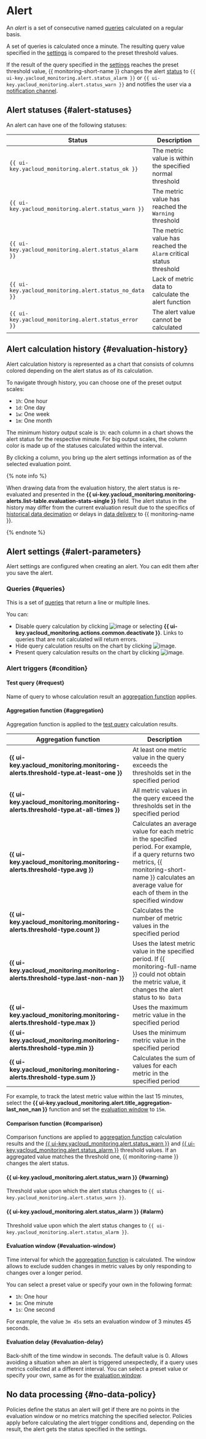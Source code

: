 # Alert

An _alert_ is a set of consecutive named [queries](../data-model.md#queries) calculated on a regular basis.

A set of queries is calculated once a minute. The resulting query value specified in the [settings](#alert-parameters) is compared to the preset threshold values.

If the result of the query specified in the [settings](#alert-parameters) reaches the preset threshold value, {{ monitoring-short-name }} changes the alert [status](#alert-statuses) to `{{ ui-key.yacloud_monitoring.alert.status_alarm }}` or `{{ ui-key.yacloud_monitoring.alert.status_warn }}` and notifies the user via a [notification channel](./notification-channel.md).

## Alert statuses {#alert-statuses}

An alert can have one of the following statuses:

| Status | Description |
----- | -----
| `{{ ui-key.yacloud_monitoring.alert.status_ok }}` | The metric value is within the specified normal threshold |
| `{{ ui-key.yacloud_monitoring.alert.status_warn }}` | The metric value has reached the `Warning` threshold |
| `{{ ui-key.yacloud_monitoring.alert.status_alarm }}` | The metric value has reached the `Alarm` critical status threshold |
| `{{ ui-key.yacloud_monitoring.alert.status_no_data }}` | Lack of metric data to calculate the alert function |
| `{{ ui-key.yacloud_monitoring.alert.status_error }}` | The alert value cannot be calculated |

## Alert calculation history {#evaluation-history}

Alert calculation history is represented as a chart that consists of columns colored depending on the alert status as of its calculation.

To navigate through history, you can choose one of the preset output scales:

* `1h`: One hour
* `1d`: One day
* `1w`: One week
* `1m`: One month

The minimum history output scale is `1h`: each column in a chart shows the alert status for the respective minute. For big output scales, the column color is made up of the statuses calculated within the interval.

By clicking a column, you bring up the alert settings information as of the selected evaluation point.

{% note info %}

When drawing data from the evaluation history, the alert status is re-evaluated and presented in the **{{ ui-key.yacloud_monitoring.monitoring-alerts.list-table.evaluation-stats-single }}** field. The alert status in the history may differ from the current evaluation result due to the specifics of [historical data decimation](../decimation.md) or delays in [data delivery](../data-collection/unified-agent/index.md) to {{ monitoring-name }}.

{% endnote %}

## Alert settings {#alert-parameters}

Alert settings are configured when creating an alert. You can edit them after you save the alert.

### Queries {#queries}

This is a set of [queries](../data-model.md#queries) that return a line or multiple lines.

You can:

* Disable query calculation by clicking ![image](../../../_assets/monitoring/concepts/visualization/chart-query-dots-menu.svg) or selecting **{{ ui-key.yacloud_monitoring.actions.common.deactivate }}**. Links to queries that are not calculated will return errors.
* Hide query calculation results on the chart by clicking ![image](../../../_assets/monitoring/concepts/visualization/chart-query-hide.svg).
* Present query calculation results on the chart by clicking ![image](../../../_assets/monitoring/concepts/visualization/chart-query-show.svg).

### Alert triggers {#condition}

#### Test query {#request}

Name of query to whose calculation result an [aggregation function](#aggregation) applies.

#### Aggregation function {#aggregation}

Aggregation function is applied to the [test query](#request) calculation results.

| Aggregation function | Description |
----- | -----
| **{{ ui-key.yacloud_monitoring.monitoring-alerts.threshold-type.at-least-one }}** | At least one metric value in the query exceeds the thresholds set in the specified period |
| **{{ ui-key.yacloud_monitoring.monitoring-alerts.threshold-type.at-all-times }}** | All metric values in the query exceed the thresholds set in the specified period |
| **{{ ui-key.yacloud_monitoring.monitoring-alerts.threshold-type.avg }}** | Calculates an average value for each metric in the specified period. For example, if a query returns two metrics, {{ monitoring-short-name }} calculates an average value for each of them in the specified window |
| **{{ ui-key.yacloud_monitoring.monitoring-alerts.threshold-type.count }}** | Calculates the number of metric values in the specified period |
| **{{ ui-key.yacloud_monitoring.monitoring-alerts.threshold-type.last-non-nan }}** | Uses the latest metric value in the specified period. If {{ monitoring-full-name }} could not obtain the metric value, it changes the alert status to `No Data` |
| **{{ ui-key.yacloud_monitoring.monitoring-alerts.threshold-type.max }}** | Uses the maximum metric value in the specified period |
| **{{ ui-key.yacloud_monitoring.monitoring-alerts.threshold-type.min }}** | Uses the minimum metric value in the specified period |
| **{{ ui-key.yacloud_monitoring.monitoring-alerts.threshold-type.sum }}** | Calculates the sum of values for each metric in the specified period |

For example, to track the latest metric value within the last 15 minutes, select the **{{ ui-key.yacloud_monitoring.alert.title_aggregation-last_non_nan }}** function and set the [evaluation window](#evaluation-window) to `15m`.

#### Comparison function {#comparison}

Comparison functions are applied to [aggregation function](#aggregation) calculation results and the [{{ ui-key.yacloud_monitoring.alert.status_warn }}](#warn) and [{{ ui-key.yacloud_monitoring.alert.status_alarm }}](#alarm) threshold values. If an aggregated value matches the threshold one, {{ monitoring-name }} changes the alert status.

#### {{ ui-key.yacloud_monitoring.alert.status_warn }} {#warning}

Threshold value upon which the alert status changes to `{{ ui-key.yacloud_monitoring.alert.status_warn }}`.

#### {{ ui-key.yacloud_monitoring.alert.status_alarm }} {#alarm}

Threshold value upon which the alert status changes to `{{ ui-key.yacloud_monitoring.alert.status_alarm }}`.

#### Evaluation window {#evaluation-window}

Time interval for which the [aggregation function](#aggregation) is calculated. The window allows to exclude sudden changes in metric values by only responding to changes over a longer period.

You can select a preset value or specify your own in the following format:
* `1h`: One hour
* `1m`: One minute
* `1s`: One second

For example, the value `3m 45s` sets an evaluation window of 3 minutes 45 seconds.

#### Evaluation delay {#evaluation-delay}

Back-shift of the time window in seconds. The default value is 0. Allows avoiding a situation when an alert is triggered unexpectedly, if a query uses metrics collected at a different interval. You can select a preset value or specify your own, same as for the [evaluation window](evaluation-window).

## No data processing {#no-data-policy}

Policies define the status an alert will get if there are no points in the evaluation window or no metrics matching the specified selector. Policies apply before calculating the alert trigger conditions and, depending on the result, the alert gets the status specified in the settings.
